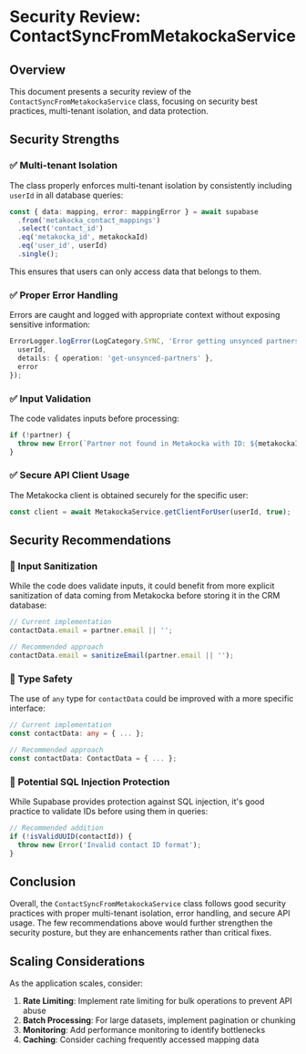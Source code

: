 # Security Review: ContactSyncFromMetakockaService

## Overview

This document presents a security review of the `ContactSyncFromMetakockaService` class, focusing on security best practices, multi-tenant isolation, and data protection.

## Security Strengths

### ✅ Multi-tenant Isolation

The class properly enforces multi-tenant isolation by consistently including `userId` in all database queries:

```typescript
const { data: mapping, error: mappingError } = await supabase
  .from('metakocka_contact_mappings')
  .select('contact_id')
  .eq('metakocka_id', metakockaId)
  .eq('user_id', userId)
  .single();
```

This ensures that users can only access data that belongs to them.

### ✅ Proper Error Handling

Errors are caught and logged with appropriate context without exposing sensitive information:

```typescript
ErrorLogger.logError(LogCategory.SYNC, 'Error getting unsynced partners from Metakocka', {
  userId,
  details: { operation: 'get-unsynced-partners' },
  error
});
```

### ✅ Input Validation

The code validates inputs before processing:

```typescript
if (!partner) {
  throw new Error(`Partner not found in Metakocka with ID: ${metakockaId}`);
}
```

### ✅ Secure API Client Usage

The Metakocka client is obtained securely for the specific user:

```typescript
const client = await MetakockaService.getClientForUser(userId, true);
```

## Security Recommendations

### 🔄 Input Sanitization

While the code does validate inputs, it could benefit from more explicit sanitization of data coming from Metakocka before storing it in the CRM database:

```typescript
// Current implementation
contactData.email = partner.email || '';

// Recommended approach
contactData.email = sanitizeEmail(partner.email || '');
```

### 🔄 Type Safety

The use of `any` type for `contactData` could be improved with a more specific interface:

```typescript
// Current implementation
const contactData: any = { ... };

// Recommended approach
const contactData: ContactData = { ... };
```

### 🔄 Potential SQL Injection Protection

While Supabase provides protection against SQL injection, it's good practice to validate IDs before using them in queries:

```typescript
// Recommended addition
if (!isValidUUID(contactId)) {
  throw new Error('Invalid contact ID format');
}
```

## Conclusion

Overall, the `ContactSyncFromMetakockaService` class follows good security practices with proper multi-tenant isolation, error handling, and secure API usage. The few recommendations above would further strengthen the security posture, but they are enhancements rather than critical fixes.

## Scaling Considerations

As the application scales, consider:

1. **Rate Limiting**: Implement rate limiting for bulk operations to prevent API abuse
2. **Batch Processing**: For large datasets, implement pagination or chunking
3. **Monitoring**: Add performance monitoring to identify bottlenecks
4. **Caching**: Consider caching frequently accessed mapping data
